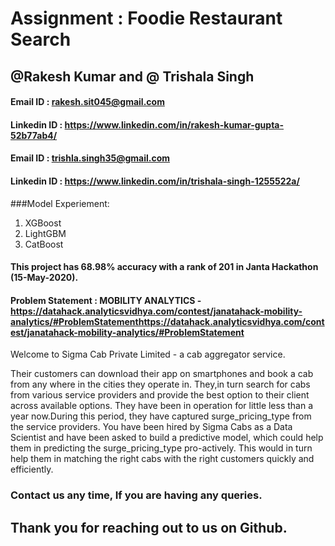 # Assignment : Foodie Restaurant Search
## @Rakesh Kumar and @ Trishala Singh

#### Email ID : rakesh.sit045@gmail.com
#### Linkedin ID : https://www.linkedin.com/in/rakesh-kumar-gupta-52b77ab4/

#### Email ID : trishla.singh35@gmail.com
#### Linkedin ID : https://www.linkedin.com/in/trishala-singh-1255522a/ 

###Model Experiement:
1) XGBoost
2) LightGBM
3) CatBoost

#### This project has 68.98% accuracy with a rank of 201 in Janta Hackathon (15-May-2020).
#### Problem Statement : MOBILITY ANALYTICS -https://datahack.analyticsvidhya.com/contest/janatahack-mobility-analytics/#ProblemStatementhttps://datahack.analyticsvidhya.com/contest/janatahack-mobility-analytics/#ProblemStatement

Welcome to Sigma Cab Private Limited - a cab aggregator service.

Their customers can download their app on smartphones and book a cab from any where in the cities they operate in.
They,in turn search for cabs from various service providers and provide the best option to their client across available options. 
They have been in operation for little less than a year now.During this period, they have captured surge_pricing_type from the service providers.
You have been hired by Sigma Cabs as a Data Scientist and have been asked to build a predictive model, which could help them in predicting the surge_pricing_type pro-actively.
This would in turn help them in matching the right cabs with the right customers quickly and efficiently.

### Contact us any time, If you are having any queries.

## Thank you for reaching out to us on Github. 

